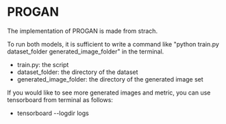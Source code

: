 # PROGAN

The implementation of PROGAN is made from strach.

To run both models, it is sufficient to write a command like "python train.py dataset_folder generated_image_folder" in the terminal.

- train.py: the script
- dataset_folder: the directory of the dataset
- generated_image_folder: the directory of the generated image set

If you would like to see more generated images and metric, you can use tensorboard from terminal as follows:
- tensorboard --logdir logs
